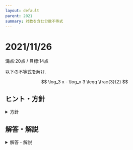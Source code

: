 ```yaml
---
layout: default
parent: 2021
summary: 対数を含む分数不等式
---
```


# 2021/11/26

満点:20点 / 目標:14点

以下の不等式を解け.

$$ \log_3 x - \log_x 3 \leqq \frac{3}{2} $$

## ヒント・方針

<details markdown="1">
<summary>方針</summary>

- 対数を見かけたら**真数条件**と**底の条件**を必ず確認する
- 底の異なる対数を扱うときは底を揃える
- 不等式の両辺に文字をかけるときは正負に注意する

</details>

## 解答・解説

<details markdown="1">
<summary>解答・解説</summary>

対数を含む分数不等式の問題です. $\log_x 3$ を $\dfrac{1}{\log_3 x}$ に変換できている答案が多く, よくできていると感じました. 一方で, 不等式の扱いを忘れているように思います.

> 不等式の両辺に負の数をかけると, 不等号の向きが逆転する

ことを押さえておきましょう. とても大事です.

このような不等式の場合分けを避けるための手法が, **2乗したものをかける**というものです. 今回であれば, $(\log_3 x)^2$ を両辺にかけると, 場合分けする必要がなくなります. ただ, 3次式になってしまうので, グラフを使って正負を判定するとよいでしょう.

ちなみに,「指数・対数」を学習するときにはまだ3次関数を扱っていなかったので, この解き方は出てきません. 3次関数を学習したからこの方法を使うことができます. 

![](img/mathterro_20211126.jpg)

</details>